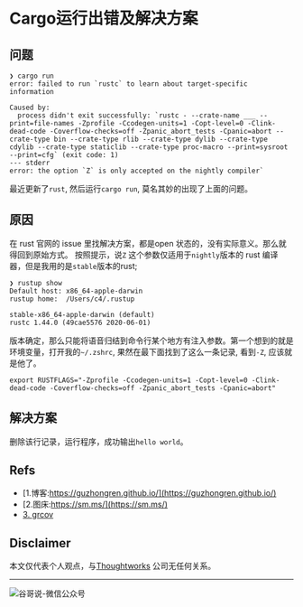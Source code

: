 # Cargo运行出错及解决方案

## 问题

```shell
❯ cargo run
error: failed to run `rustc` to learn about target-specific information

Caused by:
  process didn't exit successfully: `rustc - --crate-name ___ --print=file-names -Zprofile -Ccodegen-units=1 -Copt-level=0 -Clink-dead-code -Coverflow-checks=off -Zpanic_abort_tests -Cpanic=abort --crate-type bin --crate-type rlib --crate-type dylib --crate-type cdylib --crate-type staticlib --crate-type proc-macro --print=sysroot --print=cfg` (exit code: 1)
--- stderr
error: the option `Z` is only accepted on the nightly compiler`
```

最近更新了`rust`, 然后运行`cargo run`, 莫名其妙的出现了上面的问题。

## 原因

在 rust 官网的 issue 里找解决方案，都是open 状态的，没有实际意义。那么就得回到原始方式。
按照提示，说`Z` 这个参数仅适用于`nightly`版本的 rust 编译器，但是我用的是`stable`版本的rust;

```shell
❯ rustup show
Default host: x86_64-apple-darwin
rustup home:  /Users/c4/.rustup

stable-x86_64-apple-darwin (default)
rustc 1.44.0 (49cae5576 2020-06-01)

```
版本确定，那么只能将语音归结到命令行某个地方有注入参数。第一个想到的就是环境变量，打开我的`~/.zshrc`, 果然在最下面找到了这么一条记录, 看到`-Z`, 应该就是他了。

```shell
export RUSTFLAGS="-Zprofile -Ccodegen-units=1 -Copt-level=0 -Clink-dead-code -Coverflow-checks=off -Zpanic_abort_tests -Cpanic=abort"
```

## 解决方案

删除该行记录，运行程序，成功输出`hello world`。


## Refs

* [1.博客:https://guzhongren.github.io/](https://guzhongren.github.io/)
* [2.图床:https://sm.ms/](https://sm.ms/)
* [3. grcov](https://github.com/mozilla/grcov/issues/433)

## Disclaimer

本文仅代表个人观点，与[Thoughtworks](https://www.Thoughtworks.com/) 公司无任何关系。

----
![谷哥说-微信公众号](https://cdn.jsdelivr.net/gh/guzhongren/data-hosting@master/20210819/扫码_搜索联合传播样式-白色版.ae9zxgscqcg.png)

